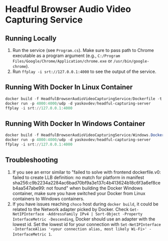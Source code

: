 # Headful Browser Audio Video Capturing Service

## Running Locally

1. Run the service (see `Program.cs`). Make sure to pass path to Chrome executable as a program argument
   (e.g., `C:/Program Files/Google/Chrome/Application/chrome.exe` or `/usr/bin/google-chrome`).
2. Run `ffplay -i srt://127.0.0.1:4000` to see the output of the service.

## Running With Docker In Linux Container

```powershell
docker build -f HeadfulBrowserAudioVideoCapturingService/Dockerfile -t yaskovdev/headful-capturing-server .
docker run -p 4000:4000/udp -d yaskovdev/headful-capturing-server
ffplay -i srt://127.0.0.1:4000
```

## Running With Docker In Windows Container

```powershell
docker build -f HeadfulBrowserAudioVideoCapturingService/Windows.Dockerfile -t yaskovdev/headful-capturing-server .
docker run -p 4000:4000/udp -d yaskovdev/headful-capturing-server
ffplay -i srt://127.0.0.1:4000
```

## Troubleshooting

1. If you see an error similar to "failed to solve with frontend dockerfile.v0: failed to create LLB definition: no
   match
   for platform in manifest sha256:c9b2234a2284ac6bad70bf9a3e137c4b413624b18c6f3a6ef8ceb4aa547abe99: not found" when
   building the Docker Windows container, make sure you have switched your Docker from Linux containers to Windows
   containers.
2. If you have issues reaching `choco` host during `docker build`, it could be related to the Network
   adapter picked by Docker. Check `Get-NetIPInterface -AddressFamily IPv4 | Sort-Object -Property InterfaceMetric -Descending`, Docker
   should use an adapter with the lowest id. Set the lowest id for your connection
   with `Set-NetIPInterface -InterfaceAlias '<your connection alias, most likely Wi-Fi>' -InterfaceMetric 1`.
